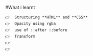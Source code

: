 

#What i learnt

    👉  Structuring **HTML** and **CSS**
    👉  Opacity using rgba
    👉  use of ::after ::before
    👉  Transform
    👉
    👉